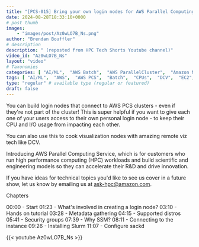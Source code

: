 ```yaml
---
title: "[PCS-015] Bring your own login nodes for AWS Parallel Computing Service"
date: 2024-08-28T18:33:10+0000
# post thumb
images:
    - "images/post/Az0wLO7B_Ns.png"
author: "Brendan Bouffler"
# description
description: " (reposted from HPC Tech Shorts Youtube channel)"
video_id: "Az0wLO7B_Ns"
layout: "video"
# Taxonomies
categories: [ "AI/ML",  "AWS Batch",  "AWS ParallelCluster",  "Amazon NICE DCV",  "Elastic Fabric Adapter",  "Life Sciences", ]
tags: [ "AI/ML",  "AWS",  "AWS PCS",  "Batch",  "CPUs",  "DCV",  "EC2",  "EFA",  "GPUs",  "HPC",  "HPC as a service",  "HPCaaS",  "High Performance Computing",  "Lustre",  "MPI",  "NCCL",  "PCS",  "Parallel Computing Service",  "ParallelCluster",  "Schedulers",  "Storage",  "autoscaling",  "aws batch",  "bioinformatics",  "cloud computing",  "elastic",  "elastic fabric adapter",  "hpc instances",  "infiniband",  "job scheduling",  "login node",  "scientific computing",  "supercomputing",  "technical computing",  "tightly-coupled",  "virtualization",  "visualization",  "vizualization",  "techshorts", ]
type: "regular" # available type (regular or featured)
draft: false
---
```


You can build login nodes that connect to AWS PCS clusters - even if they're not part of the cluster! This is super helpful if you want to give each one of your users access to their own personal login node - to keep their CPU and I/O usage from impacting each other.

You can also use this to cook visualization nodes with amazing remote viz tech like DCV.

Introducing AWS Parallel Computing Service, which is for customers who run high performance computing (HPC) workloads and build scientific and engineering models so they can accelerate their R&D and drive innovation.

If you have ideas for technical topics you'd like to see us cover in a future show, let us know by emailing us at ask-hpc@amazon.com.

Chapters

00:00 - Start
01:23 - What's involved in creating a login node?
03:10 - Hands on tutorial
03:28 - Metadata gathering
04:15 - Supported distros
05:41 - Security groups
07:39 - Why SSM?
08:11 - Connecting to the instance
09:26 - Installing Slurm
11:07 - Configure sackd

{{< youtube Az0wLO7B_Ns >}}